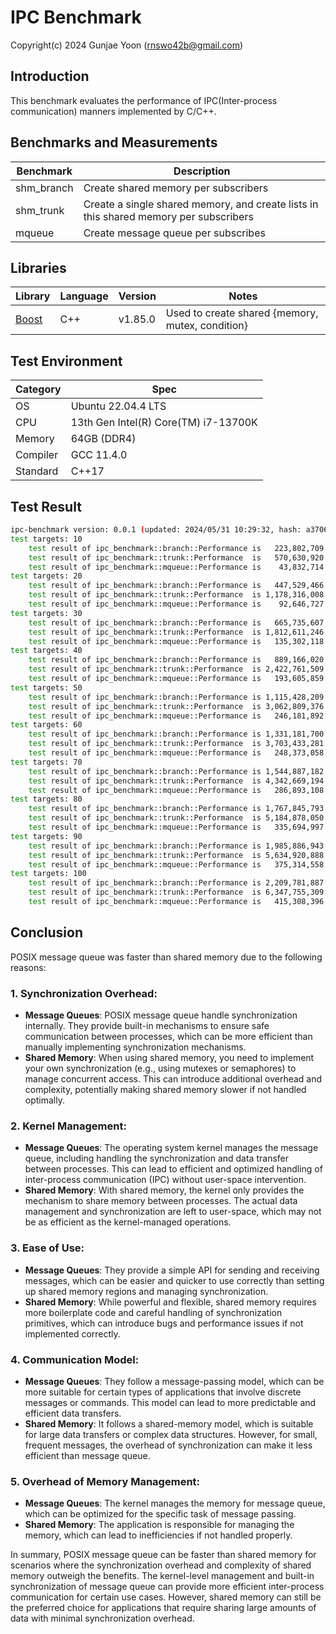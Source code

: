 # IPC Benchmark
Copyright(c) 2024 Gunjae Yoon (rnswo42b@gmail.com)

## Introduction
This benchmark evaluates the performance of IPC(Inter-process communication) manners implemented by C/C++.

## Benchmarks and Measurements
Benchmark      | Description
---------------|----------------------------------------------------
shm_branch     | Create shared memory per subscribers
shm_trunk      | Create a single shared memory, and create lists in this shared memory per subscribers
mqueue         | Create message queue per subscribes

## Libraries
Library | Language | Version | Notes
--------|----------|---------|-------------------
[Boost](https://github.com/boostorg/boost) | C++ | v1.85.0 | Used to create shared {memory, mutex, condition}

## Test Environment
Category       | Spec
---------------|----------------------------------------------------
OS             | Ubuntu 22.04.4 LTS
CPU            | 13th Gen Intel(R) Core(TM) i7-13700K
Memory         | 64GB (DDR4)
Compiler       | GCC 11.4.0
Standard       | C++17

## Test Result
```bash
ipc-benchmark version: 0.0.1 (updated: 2024/05/31 10:29:32, hash: a3706c9)
test targets: 10
	test result of ipc_benchmark::branch::Performance is   223,802,709 nanoseconds
	test result of ipc_benchmark::trunk::Performance  is   570,630,920 nanoseconds
	test result of ipc_benchmark::mqueue::Performance is    43,832,714 nanoseconds
test targets: 20
	test result of ipc_benchmark::branch::Performance is   447,529,466 nanoseconds
	test result of ipc_benchmark::trunk::Performance  is 1,178,316,008 nanoseconds
	test result of ipc_benchmark::mqueue::Performance is    92,646,727 nanoseconds
test targets: 30
	test result of ipc_benchmark::branch::Performance is   665,735,607 nanoseconds
	test result of ipc_benchmark::trunk::Performance  is 1,812,611,246 nanoseconds
	test result of ipc_benchmark::mqueue::Performance is   135,302,118 nanoseconds
test targets: 40
	test result of ipc_benchmark::branch::Performance is   889,166,020 nanoseconds
	test result of ipc_benchmark::trunk::Performance  is 2,422,761,509 nanoseconds
	test result of ipc_benchmark::mqueue::Performance is   193,605,859 nanoseconds
test targets: 50
	test result of ipc_benchmark::branch::Performance is 1,115,428,209 nanoseconds
	test result of ipc_benchmark::trunk::Performance  is 3,062,809,376 nanoseconds
	test result of ipc_benchmark::mqueue::Performance is   246,181,892 nanoseconds
test targets: 60
	test result of ipc_benchmark::branch::Performance is 1,331,181,700 nanoseconds
	test result of ipc_benchmark::trunk::Performance  is 3,703,433,281 nanoseconds
	test result of ipc_benchmark::mqueue::Performance is   248,373,058 nanoseconds
test targets: 70
	test result of ipc_benchmark::branch::Performance is 1,544,887,182 nanoseconds
	test result of ipc_benchmark::trunk::Performance  is 4,342,669,194 nanoseconds
	test result of ipc_benchmark::mqueue::Performance is   286,893,108 nanoseconds
test targets: 80
	test result of ipc_benchmark::branch::Performance is 1,767,845,793 nanoseconds
	test result of ipc_benchmark::trunk::Performance  is 5,184,878,050 nanoseconds
	test result of ipc_benchmark::mqueue::Performance is   335,694,997 nanoseconds
test targets: 90
	test result of ipc_benchmark::branch::Performance is 1,985,886,943 nanoseconds
	test result of ipc_benchmark::trunk::Performance  is 5,634,920,888 nanoseconds
	test result of ipc_benchmark::mqueue::Performance is   375,314,558 nanoseconds
test targets: 100
	test result of ipc_benchmark::branch::Performance is 2,209,781,887 nanoseconds
	test result of ipc_benchmark::trunk::Performance  is 6,347,755,309 nanoseconds
	test result of ipc_benchmark::mqueue::Performance is   415,308,396 nanoseconds
```

## Conclusion
POSIX message queue was faster than shared memory due to the following reasons:

### 1. Synchronization Overhead:
- **Message Queues**: POSIX message queue handle synchronization internally. They provide built-in mechanisms to ensure safe communication between processes, which can be more efficient than manually implementing synchronization mechanisms.
- **Shared Memory**: When using shared memory, you need to implement your own synchronization (e.g., using mutexes or semaphores) to manage concurrent access. This can introduce additional overhead and complexity, potentially making shared memory slower if not handled optimally.

### 2. Kernel Management:
- **Message Queues**: The operating system kernel manages the message queue, including handling the synchronization and data transfer between processes. This can lead to efficient and optimized handling of inter-process communication (IPC) without user-space intervention.
- **Shared Memory**: With shared memory, the kernel only provides the mechanism to share memory between processes. The actual data management and synchronization are left to user-space, which may not be as efficient as the kernel-managed operations.

### 3. Ease of Use:
- **Message Queues**: They provide a simple API for sending and receiving messages, which can be easier and quicker to use correctly than setting up shared memory regions and managing synchronization.
- **Shared Memory**: While powerful and flexible, shared memory requires more boilerplate code and careful handling of synchronization primitives, which can introduce bugs and performance issues if not implemented correctly.

### 4. Communication Model:
- **Message Queues**: They follow a message-passing model, which can be more suitable for certain types of applications that involve discrete messages or commands. This model can lead to more predictable and efficient data transfers.
- **Shared Memory**: It follows a shared-memory model, which is suitable for large data transfers or complex data structures. However, for small, frequent messages, the overhead of synchronization can make it less efficient than message queue.

### 5. Overhead of Memory Management:
- **Message Queues**: The kernel manages the memory for message queue, which can be optimized for the specific task of message passing.
- **Shared Memory**: The application is responsible for managing the memory, which can lead to inefficiencies if not handled properly.

In summary, POSIX message queue can be faster than shared memory for scenarios where the synchronization overhead and complexity of shared memory outweigh the benefits. The kernel-level management and built-in synchronization of message queue can provide more efficient inter-process communication for certain use cases. However, shared memory can still be the preferred choice for applications that require sharing large amounts of data with minimal synchronization overhead.
